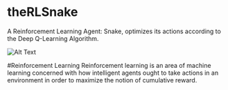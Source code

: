 # theRLSnake
A Reinforcement Learning Agent: Snake, optimizes its actions according to the Deep Q-Learning Algorithm. 


![Alt Text](https://media.geeksforgeeks.org/wp-content/uploads/20210611151042/Animation.gif)



#Reinforcement Learning
Reinforcement learning is an area of machine learning concerned with how intelligent agents ought to take actions in an environment in order to maximize the notion of cumulative reward.

